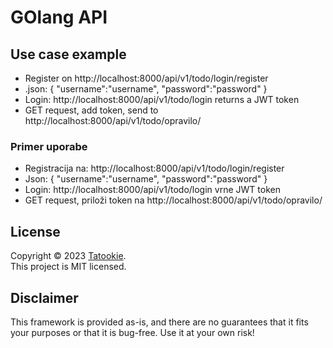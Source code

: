 # GOlang API

## Use case example
* Register on http://localhost:8000/api/v1/todo/login/register 
* .json: {
  "username":"username",
  "password":"password"
  } 
* Login: http://localhost:8000/api/v1/todo/login returns a JWT token
* GET request, add token, send to http://localhost:8000/api/v1/todo/opravilo/ 

### Primer uporabe
- Registracija na: http://localhost:8000/api/v1/todo/login/register 
- Json: {
  "username":"username",
  "password":"password"
  }
- Login: http://localhost:8000/api/v1/todo/login vrne JWT token
- GET request, priloži token na http://localhost:8000/api/v1/todo/opravilo/

## License

Copyright © 2023 [Tatookie](https://github.com/KukovecRok). <br /> 
This project is MIT licensed.

## Disclaimer

This framework is provided as-is, and there are no guarantees that it fits your purposes or that it is bug-free. Use it at your own risk!